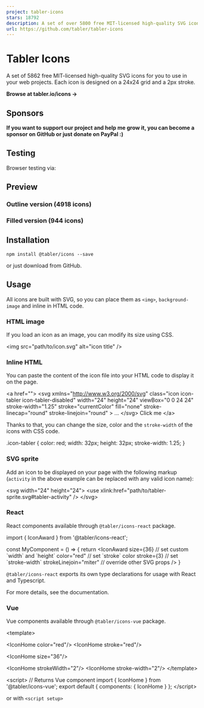 ```yaml
---
project: tabler-icons
stars: 18792
description: A set of over 5800 free MIT-licensed high-quality SVG icons for you to use in your web projects.
url: https://github.com/tabler/tabler-icons
---
```


Tabler Icons
============

A set of 5862 free MIT-licensed high-quality SVG icons for you to use in your web projects. Each icon is designed on a 24x24 grid and a 2px stroke.

**Browse at tabler.io/icons →**

Sponsors
--------

**If you want to support our project and help me grow it, you can become a sponsor on GitHub or just donate on PayPal :)**

Testing
-------

Browser testing via:

Preview
-------

### Outline version (4918 icons)

### Filled version (944 icons)

Installation
------------

```
npm install @tabler/icons --save
```

or just download from GitHub.

Usage
-----

All icons are built with SVG, so you can place them as `<img>`, `background-image` and inline in HTML code.

### HTML image

If you load an icon as an image, you can modify its size using CSS.

<img src\="path/to/icon.svg" alt\="icon title" />

### Inline HTML

You can paste the content of the icon file into your HTML code to display it on the page.

<a href\=""\>
  <svg
    xmlns\="http://www.w3.org/2000/svg"
    class\="icon icon-tabler icon-tabler-disabled"
    width\="24"
    height\="24"
    viewBox\="0 0 24 24"
    stroke-width\="1.25"
    stroke\="currentColor"
    fill\="none"
    stroke-linecap\="round"
    stroke-linejoin\="round"
  \>
    ...
  </svg\>
  Click me
</a\>

Thanks to that, you can change the size, color and the `stroke-width` of the icons with CSS code.

.icon-tabler {
  color: red;
  width: 32px;
  height: 32px;
  stroke-width: 1.25;
}

### SVG sprite

Add an icon to be displayed on your page with the following markup (`activity` in the above example can be replaced with any valid icon name):

<svg width\="24" height\="24"\>
  <use xlink:href\="path/to/tabler-sprite.svg#tabler-activity" />
</svg\>

### React

React components available through `@tabler/icons-react` package.

import { IconAward } from '@tabler/icons-react';

const MyComponent \= () \=> {
  return <IconAward
    size\={36} // set custom \`width\` and \`height\`
    color\="red" // set \`stroke\` color
    stroke\={3}  // set \`stroke-width\`
    strokeLinejoin\="miter" // override other SVG props
  />
}

`@tabler/icons-react` exports its own type declarations for usage with React and Typescript.

For more details, see the documentation.

### Vue

Vue components available through `@tabler/icons-vue` package.

<template\>
  <!-- basic usage \-->
  <IconHome />

  <!-- set \`stroke\` color \-->
  <IconHome color\="red"/>
  <IconHome stroke\="red"/>

  <!-- set custom \`width\` and \`height\` \-->
  <IconHome size\="36"/>

  <!-- set \`stroke-width\` \-->
  <IconHome strokeWidth\="2"/>
  <IconHome stroke-width\="2"/>
</template\>

<script\>
// Returns Vue component
import { IconHome } from '@tabler/icons-vue';
export default {
  components: { IconHome }
};
</script\>

or with `<script setup>`

<script setup>
// Import Vue component
import { IconHome } from '@tabler/icons-vue';
</script\>

<template\>
  <IconHome color\="red" size\="36" strokeWidth\="2"/>
</template\>

For more details, see the documentation.

### Angular

Angular components available through `angular-tabler-icons` package. Install the package, then create icons module:

import { NgModule } from '@angular/core';

import { TablerIconsModule } from 'angular-tabler-icons';
import { IconCamera, IconHeart, IconBrandGithub } from 'angular-tabler-icons/icons';

// Select some icons (use an object, not an array)
const icons \= {
  IconCamera,
  IconHeart,
  IconBrandGithub
};

@NgModule({
  imports: \[
    TablerIconsModule.pick(icons)
  \],
  exports: \[
    TablerIconsModule
  \]
})
export class IconsModule { }

After importing the _IconsModule_ in your feature or shared module, use the icons as follows:

<i-tabler name\="camera"\></i-tabler\>
<i-tabler name\="heart" style\="color: red;"\></i-tabler\>
<i-tabler name\="brand-github" class\="someclass"\></i-tabler\>

`angular-tabler-icons` exports its own type declarations for usage with Typescript.

For more usage documentation refer to the official documentation.

### Svelte

Svelte components available through `@tabler/icons-svelte` package.

<script lang\="ts"\>
  import { IconHeart } from '@tabler/icons-svelte';
</script\>

<main\>
  <IconHeart size\={48} stroke\={1} />
  <IconHeart size\="32" stroke\="1.5" /\>
  <IconHeart color\="crimson" class\="p-1" size\="96" stroke\="2" />
</main\>

CDN
---

All files included in `@tabler/icons` npm package are available over a CDN.

#### React icons

<script src\="https://cdn.jsdelivr.net/npm/@tabler/icons@latest/icons-react/dist/index.umd.min.js"\></script\>

#### Iconfont

<link rel\="stylesheet" href\="https://cdn.jsdelivr.net/npm/@tabler/icons-webfont@latest/tabler-icons.min.css"\>

To load a specific version replace `latest` with the desired version number.

<script src\="https://cdn.jsdelivr.net/npm/@tabler/icons@1.74.0/icons-react/dist/index.umd.min.js"\></script\>

###### HTML

<i class\="ti ti-brand-tabler"\></i\>

###### CSS

content: 'ec8f';

### Compiling fonts

To compile fonts first install fontforge.

When compiling the font it will look for a json file `compile-options.json` in root folder (same folder as the `package.json`) In this file you can define extra options:

The default settings if you have not defined the file will be:

{
  "includeIcons": \[\],
  "fontForge": "fontforge",
  "strokeWidth": null
}

The fontforge executable needs to be in the path or you can set the path to the downloaded fontforge executable in the configuration file. If you installed in on a mac in your application directory it will be `/Applications/FontForge.app/Contents/MacOS/FontForge`. You can set this value in the `compile-options.json` file.

{
  "fontForge": "/Applications/FontForge.app/Contents/MacOS/FontForge"
}

To compile the fonts run:

npm run build-iconfont

By default the stroke width is 2. You can change the stroke width in the `compile-options.json`

{
  "strokeWidth": 1.5,
}

To reduce the font file size you can choose to compile a sub set of icons. When you leave the array empty it will compile all the fonts. To compile only two icons you can set for example the following option in the `compile-options.json`:

{
  "includeIcons": \["alert-octagon", "alert-triangle"\]
}

Optional property `includeCategories` - an array or string of icon categories to include, category names are case-insensitive.

{
  "includeCategories": \["Devices", "System"\]
}

or

{
  "includeCategories": "Devices System"
}

Optional property `excludeIcons` - an array of icon names using to exclude some category icons:

{
  "includeCategories": \["system"\],
  "excludeIcons": \["adjustments"\]
}

Complex solution:

{
  "includeIcons": \["alert-octagon", "alert-triangle"\],
  "includeCategories": \["devices", "system"\],
  "excludeIcons": \["adjustments"\]
}

### Jetpack Compose

For Android or Desktop you can use `compose-icons` to use icons in your projects. (see docs)

Multiple strokes
----------------

All icons in this repository have been created with the value of the `stroke-width` property, so if you change the value, you can get different icon variants that will fit in well with your design.

License
-------

Tabler Icons is licensed under the MIT License.

Sponsor Tabler
--------------
